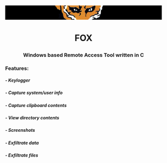 ![alt text](https://github.com/francobel/RAT/blob/main/Images/xof.png)
# <p align="center"> FOX </p>

### <p align="center"> Windows based Remote Access Tool written in C <p>

### Features:
##### - Keylogger
##### - Capture system/user info
##### - Capture clipboard contents
##### - View directory contents
##### - Screenshots
##### - Exfiltrate data
##### - Exfiltrate files

